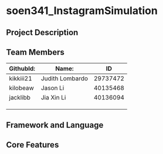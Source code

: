 # soen341_InstagramSimulation

## Project Description 

## Team Members 
| **GithubId:** |   **Name:**    | **ID**  |
|-------------- |--------------- |---------|
|kikkiii21      |Judith Lombardo |29737472 |
|kilobeaw       |Jason Li        |40135468 |
|jacklibb       |Jia Xin Li      |40136094 |
|               |                |         |
|               |                |         |
|               |                |         |


## Framework and Language 

## Core Features

